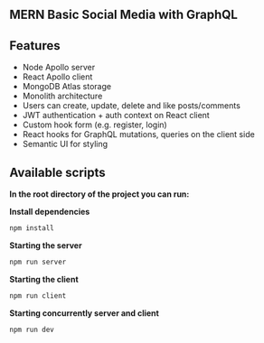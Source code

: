 ## MERN Basic Social Media with GraphQL

## Features

- Node Apollo server
- React Apollo client
- MongoDB Atlas storage
- Monolith architecture
- Users can create, update, delete and like posts/comments
- JWT authentication + auth context on React client
- Custom hook form (e.g. register, login)
- React hooks for GraphQL mutations, queries on the client side
- Semantic UI for styling

## Available scripts

**In the root directory of the project you can run:**

**Install dependencies**

```bash
npm install
```

**Starting the server**

```bash
npm run server
```

**Starting the client**

```bash
npm run client
```

**Starting concurrently server and client**

```bash
npm run dev
```
